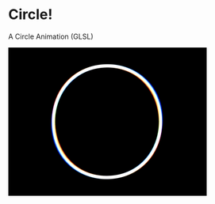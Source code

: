 # Circle!

A Circle Animation (GLSL)

<img src="https://github.com/HaijianLiu/circle-turbulence-glsl/blob/master/CircleTurbulenceA%402x.gif" width="400">

